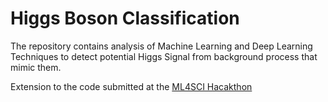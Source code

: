 # Higgs Boson Classification

The repository contains analysis of Machine Learning and Deep Learning Techniques to detect potential Higgs Signal from background process that mimic them.

Extension to the code submitted at the [ML4SCI Hacakthon](https://github.com/ML4SCIHackathon/ML4SCI)
